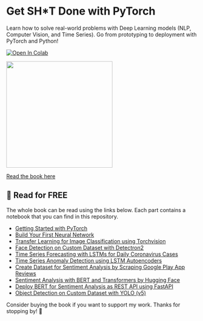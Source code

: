# Get SH*T Done with PyTorch

Learn how to solve real-world problems with Deep Learning models (NLP, Computer Vision, and Time Series). Go from prototyping to deployment with PyTorch and Python!

[![Open In Colab](https://colab.research.google.com/assets/colab-badge.svg)](https://colab.research.google.com/github/curiousily/Getting-Things-Done-with-Pytorch/)

<a href="https://bit.ly/gtd-with-pytorch" target="_blank">
  <img src="https://raw.githubusercontent.com/curiousily/Getting-Things-Done-with-Pytorch/master/.github/book-cover.png" width="280">
</a>

<a href="https://bit.ly/gtd-with-pytorch" target="_blank">Read the book here</a>

## 📖 Read for FREE

The whole book can be read using the links below. Each part contains a notebook that you can find in this repository.

- [Getting Started with PyTorch](https://www.curiousily.com/posts/getting-started-with-pytorch/)
- [Build Your First Neural Network](https://www.curiousily.com/posts/build-your-first-neural-network-with-pytorch/)
- [Transfer Learning for Image Classification using Torchvision](https://www.curiousily.com/posts/transfer-learning-for-image-classification-using-torchvision-pytorch-and-python/)
- [Face Detection on Custom Dataset with Detectron2](https://www.curiousily.com/posts/face-detection-on-custom-dataset-with-detectron2-in-python/)
- [Time Series Forecasting with LSTMs for Daily Coronavirus Cases](https://www.curiousily.com/posts/time-series-forecasting-with-lstm-for-daily-coronavirus-cases/)
- [Time Series Anomaly Detection using LSTM Autoencoders](https://www.curiousily.com/posts/time-series-anomaly-detection-using-lstm-autoencoder-with-pytorch-in-python/)
- [Create Dataset for Sentiment Analysis by Scraping Google Play App Reviews](https://www.curiousily.com/posts/create-dataset-for-sentiment-analysis-by-scraping-google-play-app-reviews-using-python/)
- [Sentiment Analysis with BERT and Transformers by Hugging Face](https://www.curiousily.com/posts/sentiment-analysis-with-bert-and-hugging-face-using-pytorch-and-python/)
- [Deploy BERT for Sentiment Analysis as REST API using FastAPI](https://www.curiousily.com/posts/deploy-bert-for-sentiment-analysis-as-rest-api-using-pytorch-transformers-by-hugging-face-and-fastapi/)
- [Object Detection on Custom Dataset with YOLO (v5)](https://www.curiousily.com/posts/object-detection-on-custom-dataset-with-yolo-v5-using-pytorch-and-python/)

Consider buying the book if you want to support my work. Thanks for stopping by! 🤗
